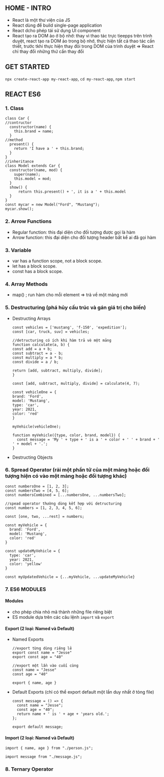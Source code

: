 ## HOME - INTRO
* React là một thư viện của JS
* React dùng để build single-page application
* React dcho phép tái sử dụng UI component
* React tạo ra DOM ảo ở bộ nhớ: thay vì thao tác trực tieepps trên trình duyệt, react tạo ra DOM ảo trong bộ nhớ, thực hiện tất cả thao tác cần thiết, trước tkhi thực hiện thay đỏi trong DOM của trình duyệt => React chỉ thay đổi những thứ cần thay đổi
## GET STARTED
`npx create-react-app my-react-app`, `cd my-react-app`, `npm start`
## REACT ES6
### 1. Class
```
class Car {
//contructor
  constructor(name) {
    this.brand = name;
  }
//method
  present() {
    return 'I have a ' + this.brand;
  }
}
//inheritance
class Model extends Car {
  constructor(name, mod) {
    super(name);
    this.model = mod;
  }  
  show() {
      return this.present() + ', it is a ' + this.model
  }
}
const mycar = new Model("Ford", "Mustang");
mycar.show();
```
### 2. Arrow Functions 
* Regular function: this đại diện cho đối tượng được gọi là hàm
* Arrow function: this đại diện cho đối tượng header bất kể ai đã gọi hàm
### 3. Variable
* var has a function scope, not a block scope.
* let has a block scope.
* const has a block scope.
### 4. Array Methods
* map() ; run hàm cho mỗi element => trả về một mảng mới
### 5. Destructuring (phá hủy cấu trúc và gán giá trị cho biến)
* Destructing Arrays
  ```
  const vehicles = ['mustang', 'f-150', 'expedition'];
  const [car, truck, suv] = vehicles;
  ```
  ```
  //detructuring có ích khi hàm trả vè một mảng
  function calculate(a, b) {
  const add = a + b;
  const subtract = a - b;
  const multiply = a * b;
  const divide = a / b;

  return [add, subtract, multiply, divide];
  }

  const [add, subtract, multiply, divide] = calculate(4, 7);
  ```
  ```
  const vehicleOne = {
  brand: 'Ford',
  model: 'Mustang',
  type: 'car',
  year: 2021, 
  color: 'red'
  }

  myVehicle(vehicleOne);

  function myVehicle({type, color, brand, model}) {
    const message = 'My ' + type + ' is a ' + color + ' ' + brand + ' ' + model + '.';
  }
  ```
* Destructing Objects  
### 6. Spread Operator (rải một phần tử của một mảng hoặc đối tượng hiện có vào một mảng hoặc đối tượng khác)
```
const numbersOne = [1, 2, 3];
const numbersTwo = [4, 5, 6];
const numbersCombined = [...numbersOne, ...numbersTwo];
```
```
//spead operator thường dùng kết hợp với detructuring
const numbers = [1, 2, 3, 4, 5, 6];

const [one, two, ...rest] = numbers;
```
```
const myVehicle = {
  brand: 'Ford',
  model: 'Mustang',
  color: 'red'
}

const updateMyVehicle = {
  type: 'car',
  year: 2021, 
  color: 'yellow'
}

const myUpdatedVehicle = {...myVehicle, ...updateMyVehicle}
```
### 7. ES6 MODULES
#### Modules
* cho phép chia nhỏ mã thành những file riêng biệt 
* ES module dựa trên các câu lệnh `import` và `export`
#### Export (2 loại: Named và Default)
* Named Exports
  ```
  //export từng dùng riêng lẻ
  export const name = "Jesse"
  export const age = "40"
  ```
  ```
  //export một lần vào cuối cùng
  const name = "Jesse"
  const age = "40"

  export { name, age }
  ```
* Default Exports (chỉ có thể export default một lần duy nhất ở tỏng file)
  ```
  const message = () => {
    const name = "Jesse";
    const age = "40";
    return name + ' is ' + age + 'years old.';
  };

  export default message;
  ```
#### Import (2 loại: Named và Default)
```
import { name, age } from "./person.js";
```
```
import message from "./message.js";
```
### 8. Ternary Operator
